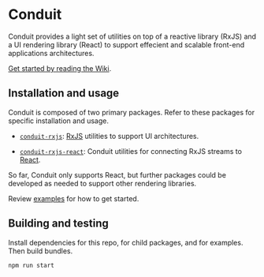 # Conduit

Conduit provides a light set of utilities on top of a reactive library (RxJS) and a UI rendering library (React) to support effecient and scalable front-end applications architectures.

[Get started by reading the Wiki](https://github.iu.edu/iu-uits-es/ess-conduit/wiki).

## Installation and usage

Conduit is composed of two primary packages. Refer to these packages for specific installation and usage.

- [`conduit-rxjs`](packages/conduit-rxjs): [RxJS](http://reactivex.io/rxjs/) utilities to support UI architectures.

- [`conduit-rxjs-react`](packages/conduit-rxjs-react): Conduit utilities for connecting RxJS streams to [React](https://reactjs.org/).

So far, Conduit only supports React, but further packages could be developed as needed to support other rendering libraries.

Review [examples](examples) for how to get started.

## Building and testing

Install dependencies for this repo, for child packages, and for examples. Then build bundles.

```
npm run start
```
